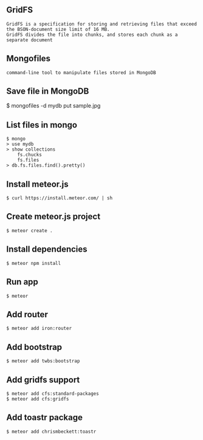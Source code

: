 ## GridFS
    GridFS is a specification for storing and retrieving files that exceed the BSON-document size limit of 16 MB.
    GridFS divides the file into chunks, and stores each chunk as a separate document

## Mongofiles
    command-line tool to manipulate files stored in MongoDB  

## Save file in MongoDB 
   $ mongofiles -d mydb put sample.jpg

## List files in mongo
    $ mongo
    > use mydb
    > show collections
        fs.chucks
        fs.files
    > db.fs.files.find().pretty()


## Install meteor.js
    $ curl https://install.meteor.com/ | sh

## Create meteor.js project
    $ meteor create .

## Install dependencies
    $ meteor npm install

## Run app
    $ meteor

## Add router
    $ meteor add iron:router 
    
## Add bootstrap
    $ meteor add twbs:bootstrap

## Add gridfs support
    $ meteor add cfs:standard-packages
    $ meteor add cfs:gridfs


## Add toastr package
    $ meteor add chrismbeckett:toastr